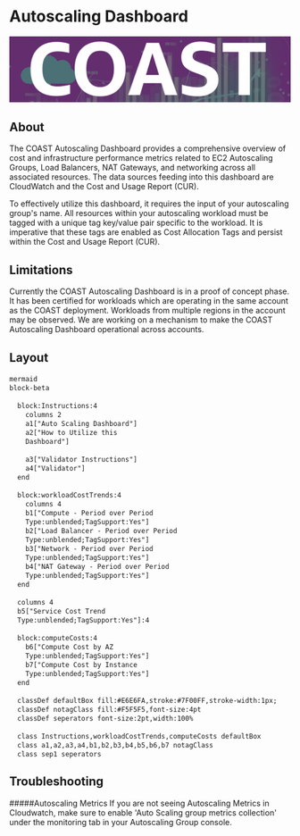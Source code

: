 # Autoscaling Dashboard

![Autoscaling Dashboard](../../images/coast_banner.png)

## About

The COAST Autoscaling Dashboard provides a comprehensive overview of cost and infrastructure performance metrics related to EC2 Autoscaling Groups, Load Balancers, NAT Gateways, and networking across all associated resources. The data sources feeding into this dashboard are CloudWatch and the Cost and Usage Report (CUR).

To effectively utilize this dashboard, it requires the input of your autoscaling group's name. All resources within your autoscaling workload must be tagged with a unique tag key/value pair specific to the workload. It is imperative that these tags are enabled as Cost Allocation Tags and persist within the Cost and Usage Report (CUR).

## Limitations 

Currently the COAST Autoscaling Dashboard is in a proof of concept phase.  It has been certified for workloads which are operating in the same account as the COAST deployment.  Workloads from multiple regions in the account may be observed.  We are working on a mechanism to make the COAST Autoscaling Dashboard operational across accounts.

## Layout
```
mermaid
block-beta

  block:Instructions:4
    columns 2
    a1["Auto Scaling Dashboard"] 
    a2["How to Utilize this 
    Dashboard"]

    a3["Validator Instructions"]
    a4["Validator"]
  end
  
  block:workloadCostTrends:4
    columns 4
    b1["Compute - Period over Period  
    Type:unblended;TagSupport:Yes"]
    b2["Load Balancer - Period over Period
    Type:unblended;TagSupport:Yes"]
    b3["Network - Period over Period
    Type:unblended;TagSupport:Yes"]
    b4["NAT Gateway - Period over Period
    Type:unblended;TagSupport:Yes"]
  end

  columns 4
  b5["Service Cost Trend
  Type:unblended;TagSupport:Yes"]:4

  block:computeCosts:4
    b6["Compute Cost by AZ
    Type:unblended;TagSupport:Yes"]
    b7["Compute Cost by Instance
    Type:unblended;TagSupport:Yes"]
  end 

  classDef defaultBox fill:#E6E6FA,stroke:#7F00FF,stroke-width:1px;
  classDef notagClass fill:#F5F5F5,font-size:4pt  
  classDef seperators font-size:2pt,width:100%
  
  class Instructions,workloadCostTrends,computeCosts defaultBox
  class a1,a2,a3,a4,b1,b2,b3,b4,b5,b6,b7 notagClass
  class sep1 seperators
```

## Troubleshooting

#####Autoscaling Metrics
If you are not seeing Autoscaling Metrics in Cloudwatch, make sure to enable 'Auto Scaling group metrics collection' under the monitoring tab in your Autoscaling Group console.



